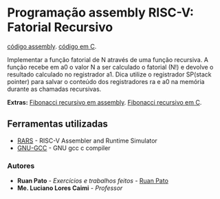 # Programação assembly RISC-V: Fatorial Recursivo #

[código assembly](https://github.com/ruanpato/risc-v/tree/master/fatorial_recursivo/fatorial_recursivo.s).
[código em C](https://github.com/ruanpato/risc-v/tree/master/fatorial_recursivo/fatorial_recursivo.c).

Implementar a função fatorial de N através de uma função recursiva. A função recebe em a0 o valor N a ser calculado o fatorial (N!) e devolve o resultado calculado no registrador a1. Dica utilize o registrador SP(stack pointer) para salvar o conteúdo dos registradores ra e a0 na memória durante as chamadas recursivas.

**Extras:**
[Fibonacci recursivo em assembly](https://github.com/ruanpato/risc-v/tree/master/fatorial_recursivo/fibonacci_recursivo.s).
[Fibonacci recursivo em C](https://github.com/ruanpato/risc-v/tree/master/fatorial_recursivo/fibonacci_recursivo.c).

## Ferramentas utilizadas ##

* [RARS](https://github.com/TheThirdOne/rars) - RISC-V Assembler and Runtime Simulator
* [GNU-GCC](https://gcc.gnu.org/) - GNU gcc c compiler

### Autores ###

* **Ruan Pato** - *Exercícios e trabalhos feitos* - [Ruan Pato](https://github.com/ruanpato)
* **Me. Luciano Lores Caimi** - *Professor*
